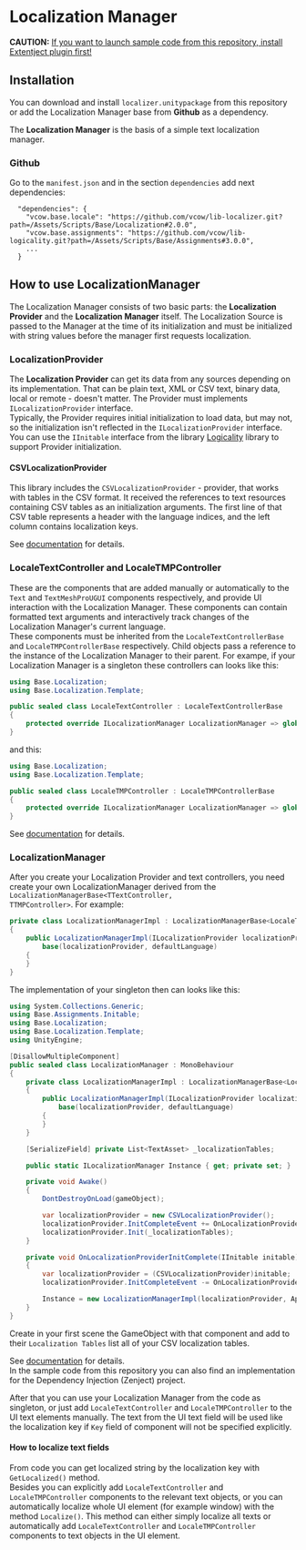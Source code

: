 # Localization Manager
**CAUTION:** <u>If you want to launch sample code from this repository, install Extentject plugin first!</u>

## Installation
You can download and install <code>localizer.unitypackage</code> from this repository or add the Localization Manager base from **Github** as a dependency.

The **Localization Manager** is the basis of a simple text localization manager.

### Github
Go to the <code>manifest.json</code> and in the section <code>dependencies</code> add next dependencies:
```
  "dependencies": {
    "vcow.base.locale": "https://github.com/vcow/lib-localizer.git?path=/Assets/Scripts/Base/Localization#2.0.0",
    "vcow.base.assignments": "https://github.com/vcow/lib-logicality.git?path=/Assets/Scripts/Base/Assignments#3.0.0",
    ...
  }
```

## How to use LocalizationManager
The Localization Manager consists of two basic parts: the **Localization Provider** and the **Localization Manager** itself. The Localization Source is passed to the Manager at the time of its initialization and must be initialized with string values before the manager first requests localization.

### LocalizationProvider
The **Localization Provider** can get its data from any sources depending on its implementation. That can be plain text, XML or CSV text, binary data, local or remote - doesn't matter. The Provider must implements <code>ILocalizationProvider</code> interface.<br/>
Typically, the Provider requires initial initialization to load data, but may not, so the initialization isn't reflected in the <code>ILocalizationProvider</code> interface. You can use the <code>IInitable</code> interface from the library <a href="https://github.com/vcow/lib-logicality/tree/master">Logicality</a> library to support Provider initialization.

#### CSVLocalizationProvider
This library includes the <code>CSVLocalizationProvider</code> - provider, that works with tables in the CSV format. It received the references to text resources containing CSV tables as an initialization arguments. The first line of that CSV table represents a header with the language indices, and the left column contains localization keys.

See <a href="https://raw.githack.com/vcow/lib-localizer/master/docs/html/namespaces.html">documentation</a> for details.

### LocaleTextController and LocaleTMPController
These are the components that are added manually or automatically to the <code>Text</code> and <code>TextMeshProUGUI</code> components respectively, and provide UI interaction with the Localization Manager. These components can contain formatted text arguments and interactively track changes of the Localization Manager's current language.<br/>
These components must be inherited from the <code>LocaleTextControllerBase</code> and <code>LocaleTMPControllerBase</code> respectively. Child objects pass a reference to the instance of the Localization Manager to their parent. For exampe, if your Localization Manager is a singleton these controllers can looks like this:
```csharp
using Base.Localization;
using Base.Localization.Template;

public sealed class LocaleTextController : LocaleTextControllerBase
{
	protected override ILocalizationManager LocalizationManager => global::LocalizationManager.Instance;
}
```
and this:
```csharp
using Base.Localization;
using Base.Localization.Template;

public sealed class LocaleTMPController : LocaleTMPControllerBase
{
	protected override ILocalizationManager LocalizationManager => global::LocalizationManager.Instance;
}
```
See <a href="https://raw.githack.com/vcow/lib-localizer/master/docs/html/namespaces.html">documentation</a> for details.

### LocalizationManager
After you create your Localization Provider and text controllers, you need create your own LocalizationManager derived from the <code>LocalizationManagerBase&lt;TTextController, TTMPController></code>. For example:
```csharp
private class LocalizationManagerImpl : LocalizationManagerBase<LocaleTextController, LocaleTMPController>
{
	public LocalizationManagerImpl(ILocalizationProvider localizationProvider, SystemLanguage defaultLanguage) :
		base(localizationProvider, defaultLanguage)
	{
	}
}
```
The implementation of your singleton then can looks like this:
```csharp
using System.Collections.Generic;
using Base.Assignments.Initable;
using Base.Localization;
using Base.Localization.Template;
using UnityEngine;

[DisallowMultipleComponent]
public sealed class LocalizationManager : MonoBehaviour
{
	private class LocalizationManagerImpl : LocalizationManagerBase<LocaleTextController, LocaleTMPController>
	{
		public LocalizationManagerImpl(ILocalizationProvider localizationProvider, SystemLanguage defaultLanguage) :
			base(localizationProvider, defaultLanguage)
		{
		}
	}

	[SerializeField] private List<TextAsset> _localizationTables;

	public static ILocalizationManager Instance { get; private set; }

	private void Awake()
	{
		DontDestroyOnLoad(gameObject);

		var localizationProvider = new CSVLocalizationProvider();
		localizationProvider.InitCompleteEvent += OnLocalizationProviderInitComplete;
		localizationProvider.Init(_localizationTables);
	}

	private void OnLocalizationProviderInitComplete(IInitable initable)
	{
		var localizationProvider = (CSVLocalizationProvider)initable;
		localizationProvider.InitCompleteEvent -= OnLocalizationProviderInitComplete;

		Instance = new LocalizationManagerImpl(localizationProvider, Application.systemLanguage);
	}
}
```
Create in your first scene the GameObject with that component and add to their <code>Localization Tables</code> list all of your CSV localization tables.

See <a href="https://raw.githack.com/vcow/lib-localizer/master/docs/html/namespaces.html">documentation</a> for details.<br/>
In the sample code from this repository you can also find an implementation for the Dependency Injection (Zenject) project.

After that you can use your Localization Manager from the code as singleton, or just add <code>LocaleTextController</code> and <code>LocaleTMPController</code> to the UI text elements manually. The text from the UI text field will be used like the localization key if <code>Key</code> field of component will not be specified explicitly.

#### How to localize text fields
From code you can get localized string by the localization key with <code>GetLocalized()</code> method.<br/>
Besides you can explicitly add <code>LocaleTextController</code> and <code>LocaleTMPController</code> components to the relevant text objects, or you can automatically localize whole UI element (for example window) with the method <code>Localize()</code>. This method can either simply localize all texts or automatically add <code>LocaleTextController</code> and <code>LocaleTMPController</code> components to text objects in the UI element.